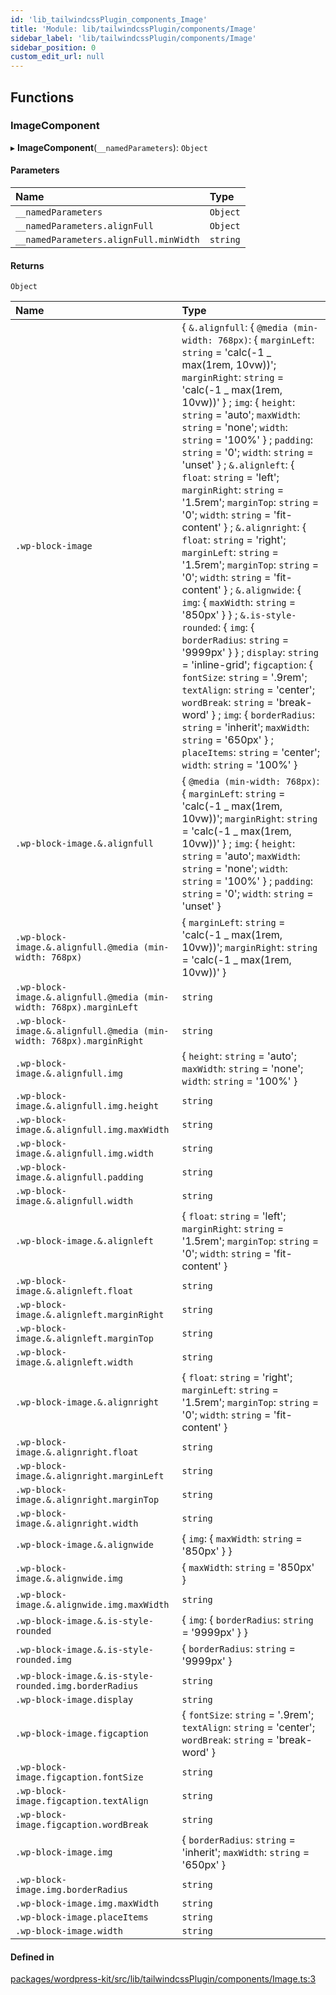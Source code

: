 ```yaml
---
id: 'lib_tailwindcssPlugin_components_Image'
title: 'Module: lib/tailwindcssPlugin/components/Image'
sidebar_label: 'lib/tailwindcssPlugin/components/Image'
sidebar_position: 0
custom_edit_url: null
---
```


## Functions

### ImageComponent

▸ **ImageComponent**(`__namedParameters`): `Object`

#### Parameters

| Name                                   | Type     |
| :------------------------------------- | :------- |
| `__namedParameters`                    | `Object` |
| `__namedParameters.alignFull`          | `Object` |
| `__namedParameters.alignFull.minWidth` | `string` |

#### Returns

`Object`

| Name                                                                | Type                                                                                                                                                                                                                                                                                                                                                                                                                                                                                                                                                                                                                                                                                                                                                                                                                                                                                                                                                                                                                                                                                                    |
| :------------------------------------------------------------------ | :------------------------------------------------------------------------------------------------------------------------------------------------------------------------------------------------------------------------------------------------------------------------------------------------------------------------------------------------------------------------------------------------------------------------------------------------------------------------------------------------------------------------------------------------------------------------------------------------------------------------------------------------------------------------------------------------------------------------------------------------------------------------------------------------------------------------------------------------------------------------------------------------------------------------------------------------------------------------------------------------------------------------------------------------------------------------------------------------------ |
| `.wp-block-image`                                                   | { `&.alignfull`: { `@media (min-width: 768px)`: { `marginLeft`: `string` = 'calc(-1 _ max(1rem, 10vw))'; `marginRight`: `string` = 'calc(-1 _ max(1rem, 10vw))' } ; `img`: { `height`: `string` = 'auto'; `maxWidth`: `string` = 'none'; `width`: `string` = '100%' } ; `padding`: `string` = '0'; `width`: `string` = 'unset' } ; `&.alignleft`: { `float`: `string` = 'left'; `marginRight`: `string` = '1.5rem'; `marginTop`: `string` = '0'; `width`: `string` = 'fit-content' } ; `&.alignright`: { `float`: `string` = 'right'; `marginLeft`: `string` = '1.5rem'; `marginTop`: `string` = '0'; `width`: `string` = 'fit-content' } ; `&.alignwide`: { `img`: { `maxWidth`: `string` = '850px' } } ; `&.is-style-rounded`: { `img`: { `borderRadius`: `string` = '9999px' } } ; `display`: `string` = 'inline-grid'; `figcaption`: { `fontSize`: `string` = '.9rem'; `textAlign`: `string` = 'center'; `wordBreak`: `string` = 'break-word' } ; `img`: { `borderRadius`: `string` = 'inherit'; `maxWidth`: `string` = '650px' } ; `placeItems`: `string` = 'center'; `width`: `string` = '100%' } |
| `.wp-block-image.&.alignfull`                                       | { `@media (min-width: 768px)`: { `marginLeft`: `string` = 'calc(-1 _ max(1rem, 10vw))'; `marginRight`: `string` = 'calc(-1 _ max(1rem, 10vw))' } ; `img`: { `height`: `string` = 'auto'; `maxWidth`: `string` = 'none'; `width`: `string` = '100%' } ; `padding`: `string` = '0'; `width`: `string` = 'unset' }                                                                                                                                                                                                                                                                                                                                                                                                                                                                                                                                                                                                                                                                                                                                                                                         |
| `.wp-block-image.&.alignfull.@media (min-width: 768px)`             | { `marginLeft`: `string` = 'calc(-1 _ max(1rem, 10vw))'; `marginRight`: `string` = 'calc(-1 _ max(1rem, 10vw))' }                                                                                                                                                                                                                                                                                                                                                                                                                                                                                                                                                                                                                                                                                                                                                                                                                                                                                                                                                                                       |
| `.wp-block-image.&.alignfull.@media (min-width: 768px).marginLeft`  | `string`                                                                                                                                                                                                                                                                                                                                                                                                                                                                                                                                                                                                                                                                                                                                                                                                                                                                                                                                                                                                                                                                                                |
| `.wp-block-image.&.alignfull.@media (min-width: 768px).marginRight` | `string`                                                                                                                                                                                                                                                                                                                                                                                                                                                                                                                                                                                                                                                                                                                                                                                                                                                                                                                                                                                                                                                                                                |
| `.wp-block-image.&.alignfull.img`                                   | { `height`: `string` = 'auto'; `maxWidth`: `string` = 'none'; `width`: `string` = '100%' }                                                                                                                                                                                                                                                                                                                                                                                                                                                                                                                                                                                                                                                                                                                                                                                                                                                                                                                                                                                                              |
| `.wp-block-image.&.alignfull.img.height`                            | `string`                                                                                                                                                                                                                                                                                                                                                                                                                                                                                                                                                                                                                                                                                                                                                                                                                                                                                                                                                                                                                                                                                                |
| `.wp-block-image.&.alignfull.img.maxWidth`                          | `string`                                                                                                                                                                                                                                                                                                                                                                                                                                                                                                                                                                                                                                                                                                                                                                                                                                                                                                                                                                                                                                                                                                |
| `.wp-block-image.&.alignfull.img.width`                             | `string`                                                                                                                                                                                                                                                                                                                                                                                                                                                                                                                                                                                                                                                                                                                                                                                                                                                                                                                                                                                                                                                                                                |
| `.wp-block-image.&.alignfull.padding`                               | `string`                                                                                                                                                                                                                                                                                                                                                                                                                                                                                                                                                                                                                                                                                                                                                                                                                                                                                                                                                                                                                                                                                                |
| `.wp-block-image.&.alignfull.width`                                 | `string`                                                                                                                                                                                                                                                                                                                                                                                                                                                                                                                                                                                                                                                                                                                                                                                                                                                                                                                                                                                                                                                                                                |
| `.wp-block-image.&.alignleft`                                       | { `float`: `string` = 'left'; `marginRight`: `string` = '1.5rem'; `marginTop`: `string` = '0'; `width`: `string` = 'fit-content' }                                                                                                                                                                                                                                                                                                                                                                                                                                                                                                                                                                                                                                                                                                                                                                                                                                                                                                                                                                      |
| `.wp-block-image.&.alignleft.float`                                 | `string`                                                                                                                                                                                                                                                                                                                                                                                                                                                                                                                                                                                                                                                                                                                                                                                                                                                                                                                                                                                                                                                                                                |
| `.wp-block-image.&.alignleft.marginRight`                           | `string`                                                                                                                                                                                                                                                                                                                                                                                                                                                                                                                                                                                                                                                                                                                                                                                                                                                                                                                                                                                                                                                                                                |
| `.wp-block-image.&.alignleft.marginTop`                             | `string`                                                                                                                                                                                                                                                                                                                                                                                                                                                                                                                                                                                                                                                                                                                                                                                                                                                                                                                                                                                                                                                                                                |
| `.wp-block-image.&.alignleft.width`                                 | `string`                                                                                                                                                                                                                                                                                                                                                                                                                                                                                                                                                                                                                                                                                                                                                                                                                                                                                                                                                                                                                                                                                                |
| `.wp-block-image.&.alignright`                                      | { `float`: `string` = 'right'; `marginLeft`: `string` = '1.5rem'; `marginTop`: `string` = '0'; `width`: `string` = 'fit-content' }                                                                                                                                                                                                                                                                                                                                                                                                                                                                                                                                                                                                                                                                                                                                                                                                                                                                                                                                                                      |
| `.wp-block-image.&.alignright.float`                                | `string`                                                                                                                                                                                                                                                                                                                                                                                                                                                                                                                                                                                                                                                                                                                                                                                                                                                                                                                                                                                                                                                                                                |
| `.wp-block-image.&.alignright.marginLeft`                           | `string`                                                                                                                                                                                                                                                                                                                                                                                                                                                                                                                                                                                                                                                                                                                                                                                                                                                                                                                                                                                                                                                                                                |
| `.wp-block-image.&.alignright.marginTop`                            | `string`                                                                                                                                                                                                                                                                                                                                                                                                                                                                                                                                                                                                                                                                                                                                                                                                                                                                                                                                                                                                                                                                                                |
| `.wp-block-image.&.alignright.width`                                | `string`                                                                                                                                                                                                                                                                                                                                                                                                                                                                                                                                                                                                                                                                                                                                                                                                                                                                                                                                                                                                                                                                                                |
| `.wp-block-image.&.alignwide`                                       | { `img`: { `maxWidth`: `string` = '850px' } }                                                                                                                                                                                                                                                                                                                                                                                                                                                                                                                                                                                                                                                                                                                                                                                                                                                                                                                                                                                                                                                           |
| `.wp-block-image.&.alignwide.img`                                   | { `maxWidth`: `string` = '850px' }                                                                                                                                                                                                                                                                                                                                                                                                                                                                                                                                                                                                                                                                                                                                                                                                                                                                                                                                                                                                                                                                      |
| `.wp-block-image.&.alignwide.img.maxWidth`                          | `string`                                                                                                                                                                                                                                                                                                                                                                                                                                                                                                                                                                                                                                                                                                                                                                                                                                                                                                                                                                                                                                                                                                |
| `.wp-block-image.&.is-style-rounded`                                | { `img`: { `borderRadius`: `string` = '9999px' } }                                                                                                                                                                                                                                                                                                                                                                                                                                                                                                                                                                                                                                                                                                                                                                                                                                                                                                                                                                                                                                                      |
| `.wp-block-image.&.is-style-rounded.img`                            | { `borderRadius`: `string` = '9999px' }                                                                                                                                                                                                                                                                                                                                                                                                                                                                                                                                                                                                                                                                                                                                                                                                                                                                                                                                                                                                                                                                 |
| `.wp-block-image.&.is-style-rounded.img.borderRadius`               | `string`                                                                                                                                                                                                                                                                                                                                                                                                                                                                                                                                                                                                                                                                                                                                                                                                                                                                                                                                                                                                                                                                                                |
| `.wp-block-image.display`                                           | `string`                                                                                                                                                                                                                                                                                                                                                                                                                                                                                                                                                                                                                                                                                                                                                                                                                                                                                                                                                                                                                                                                                                |
| `.wp-block-image.figcaption`                                        | { `fontSize`: `string` = '.9rem'; `textAlign`: `string` = 'center'; `wordBreak`: `string` = 'break-word' }                                                                                                                                                                                                                                                                                                                                                                                                                                                                                                                                                                                                                                                                                                                                                                                                                                                                                                                                                                                              |
| `.wp-block-image.figcaption.fontSize`                               | `string`                                                                                                                                                                                                                                                                                                                                                                                                                                                                                                                                                                                                                                                                                                                                                                                                                                                                                                                                                                                                                                                                                                |
| `.wp-block-image.figcaption.textAlign`                              | `string`                                                                                                                                                                                                                                                                                                                                                                                                                                                                                                                                                                                                                                                                                                                                                                                                                                                                                                                                                                                                                                                                                                |
| `.wp-block-image.figcaption.wordBreak`                              | `string`                                                                                                                                                                                                                                                                                                                                                                                                                                                                                                                                                                                                                                                                                                                                                                                                                                                                                                                                                                                                                                                                                                |
| `.wp-block-image.img`                                               | { `borderRadius`: `string` = 'inherit'; `maxWidth`: `string` = '650px' }                                                                                                                                                                                                                                                                                                                                                                                                                                                                                                                                                                                                                                                                                                                                                                                                                                                                                                                                                                                                                                |
| `.wp-block-image.img.borderRadius`                                  | `string`                                                                                                                                                                                                                                                                                                                                                                                                                                                                                                                                                                                                                                                                                                                                                                                                                                                                                                                                                                                                                                                                                                |
| `.wp-block-image.img.maxWidth`                                      | `string`                                                                                                                                                                                                                                                                                                                                                                                                                                                                                                                                                                                                                                                                                                                                                                                                                                                                                                                                                                                                                                                                                                |
| `.wp-block-image.placeItems`                                        | `string`                                                                                                                                                                                                                                                                                                                                                                                                                                                                                                                                                                                                                                                                                                                                                                                                                                                                                                                                                                                                                                                                                                |
| `.wp-block-image.width`                                             | `string`                                                                                                                                                                                                                                                                                                                                                                                                                                                                                                                                                                                                                                                                                                                                                                                                                                                                                                                                                                                                                                                                                                |

#### Defined in

[packages/wordpress-kit/src/lib/tailwindcssPlugin/components/Image.ts:3](https://github.com/pantheon-systems/decoupled-kit-js/blob/4f3ee4f/packages/wordpress-kit/src/lib/tailwindcssPlugin/components/Image.ts#L3)
